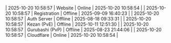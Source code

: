 | 2025-10-20 10:58:57 | Website | Online | 2025-10-20 10:58:54 |
| 2025-10-20 10:58:57 | Registration | Offline | 2025-09-09 16:40:23 |
| 2025-10-20 10:58:57 | Auth Server | Offline | 2025-08-18 09:33:31 |
| 2025-10-20 10:58:57 | Kezan (PvE) | Offline | 2025-10-11 12:51:30 |
| 2025-10-20 10:58:57 | Gurubashi (PvP) | Offline | 2025-08-23 21:44:06 |
| 2025-10-20 10:58:57 | Cloudflare | Online | 2025-10-20 10:58:54 |
